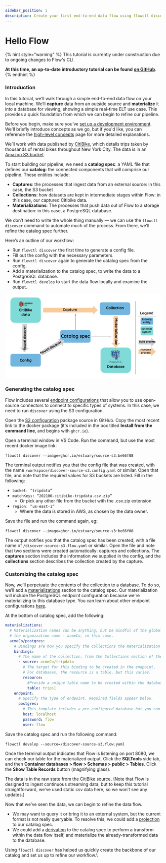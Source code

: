 ```yaml
---
sidebar_position: 1
description: Create your first end-to-end data flow using flowctl discover.
---
```


# Hello Flow

{% hint style="warning" %}
This tutorial is currently under construction due to ongoing changes to Flow's CLI.

**At this time, an up-to-date introductory tutorial can be found** [**on GitHub**](https://github.com/estuary/flow-template).&#x20;
{% endhint %}

### Introduction

In this tutorial, we’ll walk through a simple end-to-end data flow on your local machine. We’ll **capture** data from an outside source and **materialize** it into a database for viewing, showing a simple real-time ELT use case. This provides a quick foundation from which we can begin to refine our pipeline.

Before you begin, make sure you’ve [set up a development environment](../installation.md). We'll briefly introduce concepts as we go, but if you'd like, you can reference the [high-level concepts](../../concepts/README.md) page for more detailed explanations.

We’ll work with data published by [CitiBike](https://www.citibikenyc.com/system-data), which details trips taken by thousands of rental bikes throughout New York City. The data is in an [Amazon S3 bucket](https://s3.amazonaws.com/tripdata/index.html).&#x20;

To start building our pipeline, we need a **catalog spec**: a YAML file that defines our **catalog:** the connected components that will comprise our pipeline. These entities include:

* **Captures**: the processes that ingest data from an external source: in this case, the S3 bucket
* **Collections**: how datasets are kept in intermediate stages within Flow: in this case, our captured Citibike data.
* **Materializations**: The processes that push data out of Flow to a storage destination: in this case, a PostgreSQL database.

We don’t need to write the whole thing manually — we can use the  `flowctl discover` command to automate much of the process. From there, we’ll refine the catalog spec further.&#x20;

Here’s an outline of our workflow:

* Run `flowctl discover` the first time to generate a config file.
* Fill out the config with the necessary parameters.
* Run `flowctl discover` again to generate the catalog spec from the config.
* Add a materialization to the catalog spec, to write the data to a PostgreSQL database.
* Run `flowctl develop` to start the data flow locally and examine the output.

![](helloflowdiagram.png)

### **Generating the catalog spec**

Flow includes several [endpoint configurations](../../reference/catalog-reference/captures/endpoint-configurations.md) that allow you to use open-source connectors to connect to specific types of systems. In this case, we need to run `discover` using the S3 configuration.

Open the [S3 configuration](https://github.com/estuary/connectors/pkgs/container/source-s3) package source in GitHub. Copy the most recent link to the docker package (it's included in the box titled **Install from the command line**, and begins with `ghcr.io`).&#x20;

Open a terminal window in VS Code. Run the command,  but use the most recent docker image link:

`flowctl discover --image=ghcr.io/estuary/source-s3:be66f08`

The terminal output notifies you that the config file that was created, with the name `/workspace/discover-source-s3.config.yaml` or similar. Open that file, and note that the required values for S3 buckets are listed. Fill in the following:

* `bucket: “tripdata”`
* `matchKeys: “202106-citibike-tripdata.csv.zip”`&#x20;
  * Or pick any other file from the bucket with the .csv.zip extension.
* `region: “us-east-1”`&#x20;
  * Where the data is stored in AWS, as chosen by the data owner.&#x20;

Save the file and run the command again, eg:

`flowctl discover --image=ghcr.io/estuary/source-s3:be66f08`

The output notifies you that the catalog spec has been created, with a file name of `/discover-source-s3.flow.yaml` or similar. Open the file and note that two sections were created automatically: captures and collections. The **captures** section includes the information we supplied in the config, and the **collections** section describes the collection created by the capture.

### **Customizing the catalog spec**

Now, we’ll perpetuate the contents of the collection to a database. To do so, we’ll add a [materializations](../../reference/catalog-reference/materialization/) section to the catalog spec. Our materialization will include the PostgreSQL endpoint configuration because we're materializing to this database type. You can learn about other endpoint configurations [here](../../reference/catalog-reference/materialization/endpoints.md).

At the bottom of catalog spec, add the following:

```yaml
materializations:
  # Materialization names can be anything, but be mindful of the global namespace and include
  # the organization name - acmeCo, in this case.
  acmeCo/postgres:
    # Bindings are how you specify the collections the materialization will use. In this case, there's just one.
    bindings:
      # The name of the collection, from the Collections section of the catalog.
      - source: acmeCo/tripdata
        # The target for this binding to be created in the endpoint.
        # For databases, the resource is a table, but this varies.
        resource:
          #Provide a unique table name to be created within the database.
          table: trips1
    endpoint:
      # Specify the type of endpoint. Required fields appear below.
      postgres:
        # This template includes a pre-configured database but you can use your own.
        host: localhost
        password: flow
        user: flow
```

Save the catalog spec and run the following command:

`flowctl develop --source=/discover-source-s3.flow.yaml`

Once the terminal output indicates that Flow is listening on port 8080, we can check our table for the materialized output. Click the **SQLTools** side tab, and then **Container databases > flow > Schemas > public > Tables**. Click the **Show Table Records** button (magnifying glass).&#x20;

The data is in the raw state from the CitiBike source. (Note that Flow is designed to ingest continuous streaming data, but to keep this tutorial straightforward, we’ve used static csv data here, so we won’t see any updates.)

Now that we’ve seen the data, we can begin to refine the data flow.&#x20;

* We may want to query it or bring it to an external system, but the current format is not really queryable. To resolve this, we could add a [projection](https://app.gitbook.com/@estuary/s/flow/concepts/catalog-entities/other-entities) to our catalog spec.&#x20;
* We could add a [derivation](https://app.gitbook.com/@estuary/s/flow/concepts/catalog-entities/derivations) to the catalog spec to perform a transform within the data flow itself, and materialize the already-transformed data to the database.&#x20;

Using `flowctl discover` has helped us quickly create the backbone of our catalog and set us up to refine our workflow.\
